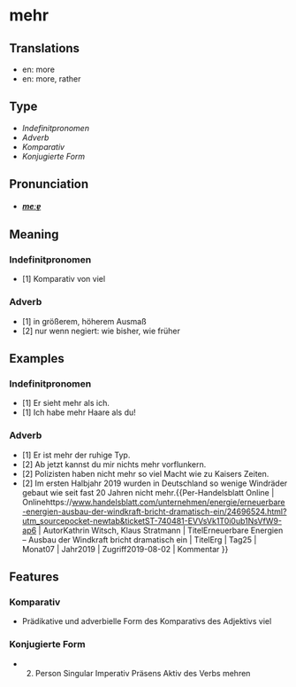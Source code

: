 # mehr
## Translations
- en: more
- en: more, rather
## Type
- _Indefinitpronomen_
- _Adverb_
- _Komparativ_
- _Konjugierte Form_
## Pronunciation
- **_[meːɐ̯](https://commons.wikimedia.org/wiki/File:De-mehr.ogg)_**
## Meaning
### Indefinitpronomen
- [1] Komparativ von viel
### Adverb
- [1] in größerem, höherem Ausmaß
- [2] nur wenn negiert: wie bisher, wie früher
## Examples
### Indefinitpronomen
- [1] Er sieht mehr als ich.
- [1] Ich habe mehr Haare als du!
### Adverb
- [1] Er ist mehr der ruhige Typ.
- [2] Ab jetzt kannst du mir nichts mehr vorflunkern.
- [2] Polizisten haben nicht mehr so viel Macht wie zu Kaisers Zeiten.
- [2] Im ersten Halbjahr 2019 wurden in Deutschland so wenige Windräder gebaut wie seit fast 20 Jahren nicht mehr.<ref>{{Per-Handelsblatt Online | Onlinehttps://www.handelsblatt.com/unternehmen/energie/erneuerbare-energien-ausbau-der-windkraft-bricht-dramatisch-ein/24696524.html?utm_sourcepocket-newtab&ticketST-740481-EVVsVk1T0i0ub1NsVfW9-ap6 | AutorKathrin Witsch, Klaus Stratmann | TitelErneuerbare Energien – Ausbau der Windkraft bricht dramatisch ein | TitelErg | Tag25 | Monat07 | Jahr2019 | Zugriff2019-08-02 | Kommentar }}</ref>
## Features
### Komparativ
- Prädikative und adverbielle Form des Komparativs des Adjektivs viel
### Konjugierte Form
- 2. Person Singular Imperativ Präsens Aktiv des Verbs mehren

